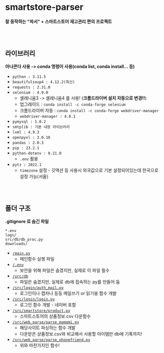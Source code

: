 # smartstore-parser

**잘 동작하는 "파서" + 스마트스토어 재고관리 편의 프로젝트**

<br><br>

## 라이브러리

**아나콘다 사용 -> conda 명령어 사용(conda list, conda install... 등)**

* `python : 3.11.5`
* `beautifulsoup4 : 4.12.2(최신)`
* `requests : 2.31.0`
* `selenium : 4.9.0`
  * 셀레니움3 -> 셀레니움4 를 사용! (**크롬드라이버 설치 자동으로 변경!!**)
  * 업그레이드 : `conda install -c conda-forge selenium`
  * 크롬드라이버 자동 : `conda install -c conda-forge webdriver-manager`
  * `webdriver-manager : 4.0.1`
* `pymysql : 1.0.2`
* `smtplib : 기본 내장 라이브러리`
* `lxml : 4.9.3`
* `openpyxl : 3.0.10`
* `pandas : 2.0.3`
* `pip : 23.2.1`
* `python-dotenv : 0.21.0`
  * `.env` 활용
* `pytz : 2022.1`
  * `timezone` 설정 - 깃액션 등 사용시 외국값으로 기본 설정되어있는데 한국으로 설정 가능(서울)

<br><br>

## 폴더 구조

**.gitignore 로 숨긴 파일**

```
*.env
logs/
src/db/db_proc.py
downloads/
```

* [`/main.py`](./main.py)
  * 메인함수 실행 파일
* [`/.env`](./.env)
  * 보안을 위해 파일은 숨겼지만, 실제로 이 파일 필수
* [`/src/db`](./src/db)
  * 파일은 숨겼지만, 실제로 db에 접속하는 py를 만들어 둠
* [`/src/login/auth_mail.py`](./src/login/auth_mail.py)
  * 로그인이나 캡차나 등등 메일쓰기 or 읽기용 함수 개발
* [`/src/login/login.py`](./src/login/login.py)
  * 로그인 함수 개발 - 네이버 포함
* [`/src/smartstore/product.py`](./src/smartstore/product.py)
  * 스마트스토어의 상품정보.csv 다운함수
* [`/src/web_parse/parse_mamami.py`](./src/web_parse/parse_mamami.py)
  * 해당사이트 파싱하는 함수 개발
  * 다운받은 상품정보.csv와 비교해서 사용할 아이템만 db에 기록까지!
* [`/src/web_parse/parse_phonefriend.py`](./src/web_parse/parse_phonefriend.py)
  * 위와 마찬가지인 함수!

